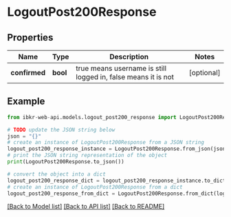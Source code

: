# LogoutPost200Response


## Properties

Name | Type | Description | Notes
------------ | ------------- | ------------- | -------------
**confirmed** | **bool** | true means username is still logged in, false means it is not | [optional] 

## Example

```python
from ibkr-web-api.models.logout_post200_response import LogoutPost200Response

# TODO update the JSON string below
json = "{}"
# create an instance of LogoutPost200Response from a JSON string
logout_post200_response_instance = LogoutPost200Response.from_json(json)
# print the JSON string representation of the object
print(LogoutPost200Response.to_json())

# convert the object into a dict
logout_post200_response_dict = logout_post200_response_instance.to_dict()
# create an instance of LogoutPost200Response from a dict
logout_post200_response_from_dict = LogoutPost200Response.from_dict(logout_post200_response_dict)
```
[[Back to Model list]](../README.md#documentation-for-models) [[Back to API list]](../README.md#documentation-for-api-endpoints) [[Back to README]](../README.md)


